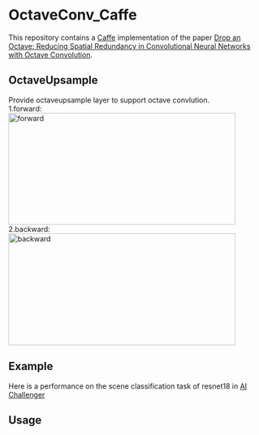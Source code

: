 # OctaveConv_Caffe
This repository contains a [Caffe](https://github.com/BVLC/caffe) implementation of the paper [Drop an Octave: Reducing Spatial Redundancy in Convolutional Neural Networks with Octave Convolution](https://arxiv.org/abs/1904.05049).  
## OctaveUpsample
Provide octaveupsample layer to support octave convlution.  
1.forward:    
 <img src="https://github.com/chaipangpang/OctaveConv_Caffe/blob/master/pics/forward.jpg" width="447" height="220" alt="forward"/>  
2.backward:  
  <img src="https://github.com/chaipangpang/OctaveConv_Caffe/blob/master/pics/backward.jpg" width="447" height="220" alt="backward"/>  
## Example 
Here is a performance on the scene classification task of resnet18 in [AI Challenger](https://challenger.ai/?lan=zh)
## Usage  
